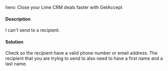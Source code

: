 hero: Close your Lime CRM deals faster with GetAccept

#### Description

I can't send to a recipient.

#### Solution

Check so the recipient have a valid phone number or email address. The recipient that you are trying to send to also need to have a first name and a last name.
